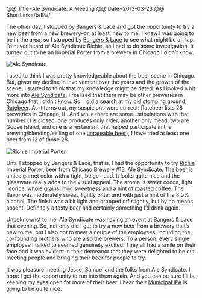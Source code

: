 @@ Title=Ale Syndicate: A Meeting
@@ Date=2013-03-23
@@ ShortLink=/b/Bw/

The other day, I stopped by Bangers & Lace and got the opportunity to try a new beer from a new brewery&#8211;or, at least, new to me. I knew I was going to be in the area, so I stopped by [Bangers & Lace][1] to see what might be on tap. I&#8217;d never heard of Ale Syndicate Richie, so I had to do some investigation. It turned out to be an Imperial Porter from a brewery in Chicago I didn&#8217;t know.

![Ale Syndicate](/images/2013/03/ale-syndicate-logo.jpg)

I used to think I was pretty knowledgeable about the beer scene in Chicago. But, given my decline in involvement over the years and the growth of the scene, I started to think that my knowledge might be dated. As I looked a bit more into [Ale Syndicate][2], I realized that there may be other breweries in Chicago that I didn&#8217;t know. So, I did a search at my old stomping ground, [Ratebeer][3]. As it turns out, my suspicions were correct: Ratebeer lists 28 breweries in Chicago, IL. And while there are some&#8230;stipulations with that number (1 is closed, one produces only cider, another only mead, two are Goose Island, and one is a restaurant that helped participate in the brewing/blending/selling of one [unrateable beer][4]), I have tried at least one beer from 12 of those 28.

![Richie Imperial Porter](/images/2013/03/richie-imperial-porter.png)

Until I stopped by Bangers & Lace, that is. I had the opportunity to try [Richie Imperial Porter][5], beer from Chicago Brewery #13, Ale Syndicate. The beer is a nice garnet color with a tight, beige head. It looks quite nice and the glassware really adds to the visual appeal. The aroma is sweet cocoa, light licorice, whole grains, mild sweetness and a hint of roasted coffee. The flavor was moderately sweet, lightly bitter and with just a hint of the 8.0% alcohol. The finish was a bit light and dropped off slightly, but by no means absent. Definitely a tasty beer and certainly something I&#8217;d drink again.

Unbeknownst to me, Ale Syndicate was having an event at Bangers & Lace that evening. So, not only did I get to try a new beer from a brewery that&#8217;s new to me, but I also got to meet a couple of the employees, including the co-founding brothers who are also the brewers. To a person, every single employee I talked to seemed genuinely excited. They all had a smile on their face and it was evident in their demeanor that they were delighted to be out meeting people and bringing their beer for people to try.

It was pleasure meeting Jesse, Samuel and the folks from Ale Syndicate. I hope I get the opportunity to run into them again. And you can be sure I&#8217;ll be keeping my eyes open for more of their beer. I hear their [Municipal IPA][6] is going to be quite nice.

 [1]: http://www.bangersandlacechicago.com
 [2]: http://www.alesyndicate.com
 [3]: http://www.ratebeer.com
 [4]: http://www.ratebeer.com/unlisted.asp?bid=155863
 [5]: http://alesyndicate.com/brews/detail/richie-imperial-porter
 [6]: http://alesyndicate.com/brews/detail/muncipal-india-pale-ale